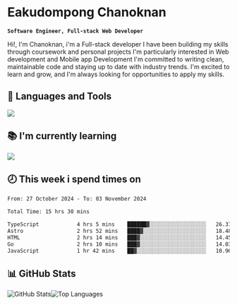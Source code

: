 # Eakudompong Chanoknan

**`Software Engineer, Full-stack Web Developer`**

<p>Hi!, I'm Chanoknan, i'm a Full-stack developer I have been building my skills
through coursework and personal projects I'm particularly interested in Web development
and Mobile app Development I'm committed to writing clean, maintainable
code and staying up to date with industry trends. I'm excited to learn
and grow, and I'm always looking for opportunities to apply my skills.</p>

## 🔧 Languages and Tools

  <a href="https://skillicons.dev">
    <img src="https://skillicons.dev/icons?i=typescript,javascript,html,css,php,java,python,laravel,nodejs,mongodb,react,nextjs,tailwind,mysql,planetscale,postgres,firebase&perline=9" />
  </a>
  
## 📚 I'm currently learning
  <a href="https://skillicons.dev">
    <img src="https://skillicons.dev/icons?i=go,rust,kotlin,androidstudio,graphql,docker,kubernetes,gcp,aws" />
  </a>

## 🕗 This week i spend times on

<!--START_SECTION:waka-->

```txt
From: 27 October 2024 - To: 03 November 2024

Total Time: 15 hrs 30 mins

TypeScript            4 hrs 5 mins    ██████▓░░░░░░░░░░░░░░░░░░   26.37 %
Astro                 2 hrs 52 mins   ████▓░░░░░░░░░░░░░░░░░░░░   18.48 %
HTML                  2 hrs 14 mins   ███▓░░░░░░░░░░░░░░░░░░░░░   14.45 %
Go                    2 hrs 10 mins   ███▓░░░░░░░░░░░░░░░░░░░░░   14.03 %
JavaScript            1 hr 42 mins    ██▓░░░░░░░░░░░░░░░░░░░░░░   10.96 %
```

<!--END_SECTION:waka-->

## 📊 GitHub Stats

<p style="display: flex">
  <img alt="GitHub Stats" src="https://github-readme-stats.vercel.app/api?username=EC-9624&show_icons=true&theme=gruvbox&count_private=true"/>
  <img alt="Top Languages" src="https://github-readme-stats.vercel.app/api/top-langs/?username=EC-9624&layout=compact&theme=gruvbox" />  
</p>
